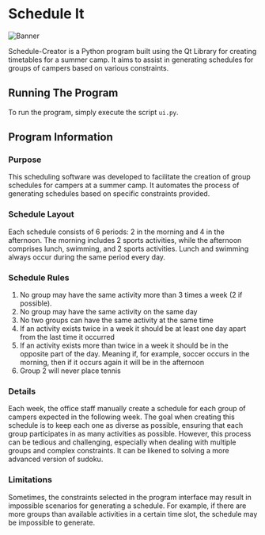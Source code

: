 # Schedule It

![Banner](baner.png)

Schedule-Creator is a Python program built using the Qt Library for creating timetables for a summer camp. It aims to assist in generating schedules for groups of campers based on various constraints.

## Running The Program

To run the program, simply execute the script `ui.py`.

## Program Information

### Purpose
This scheduling software was developed to facilitate the creation of group schedules for campers at a summer camp. It automates the process of generating schedules based on specific constraints provided.

### Schedule Layout
Each schedule consists of 6 periods: 2 in the morning and 4 in the afternoon. The morning includes 2 sports activities, while the afternoon comprises lunch, swimming, and 2 sports activities. Lunch and swimming always occur during the same period every day.

### Schedule Rules
1. No group may have the same activity more than 3 times a week (2 if possible).
2. No group may have the same activity on the same day
3. No two groups can have the same activity at the same time
4. If an activity exists twice in a week it should be at least one day apart from the last time it occurred
5. If an activity exists more than twice in a week it should be in the opposite part of the day. Meaning if, for example, soccer occurs in the morning, then if it occurs again it will be in the afternoon
6. Group 2 will never place tennis

### Details
Each week, the office staff manually create a schedule for each group of campers expected in the following week. The goal when creating this schedule is to keep each one as diverse as possible, ensuring that each group participates in as many activities as possible. However, this process can be tedious and challenging, especially when dealing with multiple groups and complex constraints. It can be likened to solving a more advanced version of sudoku.

### Limitations
Sometimes, the constraints selected in the program interface may result in impossible scenarios for generating a schedule. For example, if there are more groups than available activities in a certain time slot, the schedule may be impossible to generate.

